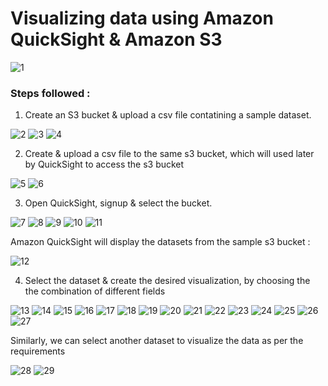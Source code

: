 # Visualizing data using Amazon QuickSight & Amazon S3

![1](https://github.com/rnainani/AWSPracticeProjects/assets/25031921/90ba7b19-3c06-40a7-8890-8d188e221c70)


### Steps followed :

1) Create an S3 bucket & upload a csv file contatining a sample dataset.

![2](https://github.com/rnainani/AWSPracticeProjects/assets/25031921/76984867-d733-4838-ac2d-02169437b0fb)
![3](https://github.com/rnainani/AWSPracticeProjects/assets/25031921/1633b78f-c1e1-420e-a7d3-581ee4d1611d)
![4](https://github.com/rnainani/AWSPracticeProjects/assets/25031921/35eafd12-befa-42ac-84c6-3dd983e0f784)

2) Create & upload a csv file to the same s3 bucket, which will used later by QuickSight to access the s3 bucket

![5](https://github.com/rnainani/AWSPracticeProjects/assets/25031921/3226e7ce-b2ee-45b8-9264-f34b9f8110e8)
![6](https://github.com/rnainani/AWSPracticeProjects/assets/25031921/d1aeee2a-721f-44ff-82e2-ba3c3ea30b97)

3) Open QuickSight, signup & select the bucket. 

![7](https://github.com/rnainani/AWSPracticeProjects/assets/25031921/890c570f-8d1b-4bfa-9fd4-b62fd2313f27)
![8](https://github.com/rnainani/AWSPracticeProjects/assets/25031921/15653614-74f0-4b20-a5bf-c23d0bb06d21)
![9](https://github.com/rnainani/AWSPracticeProjects/assets/25031921/b3c346c7-61a1-4031-b81a-c289e0d8252b)
![10](https://github.com/rnainani/AWSPracticeProjects/assets/25031921/e59da5c3-4c40-4861-b2c5-f948326c76b5)
![11](https://github.com/rnainani/AWSPracticeProjects/assets/25031921/2a5e2504-2ded-4a33-ab50-a8bc109b9045)

Amazon QuickSight will display the datasets from the sample s3 bucket : 

![12](https://github.com/rnainani/AWSPracticeProjects/assets/25031921/3432eb5f-d69c-4c67-8f73-4f5f807213b9)

4) Select the dataset & create the desired visualization, by choosing the the combination of different fields

![13](https://github.com/rnainani/AWSPracticeProjects/assets/25031921/ce10389e-cefb-4169-af72-e196e9d495ba)
![14](https://github.com/rnainani/AWSPracticeProjects/assets/25031921/22202123-f7f6-4c0d-ba13-18f785d66fee)
![15](https://github.com/rnainani/AWSPracticeProjects/assets/25031921/cd467d7f-1203-4e62-89b4-a0c24b96ee60)
![16](https://github.com/rnainani/AWSPracticeProjects/assets/25031921/7ece99d5-14d9-48e4-91ce-a31310421edf)
![17](https://github.com/rnainani/AWSPracticeProjects/assets/25031921/a92da7fb-0cc3-46ef-a363-c5925e04f59d)
![18](https://github.com/rnainani/AWSPracticeProjects/assets/25031921/0ac5ace5-ab6c-4c03-b770-196d9a1e32a8)
![19](https://github.com/rnainani/AWSPracticeProjects/assets/25031921/42c98f29-5354-406c-b2ce-7bc2e6db194d)
![20](https://github.com/rnainani/AWSPracticeProjects/assets/25031921/ae311bd4-b7cb-48c5-981e-91a45af7a005)
![21](https://github.com/rnainani/AWSPracticeProjects/assets/25031921/63205a3d-aae2-4cb5-b9bd-4ae6ca486fa8)
![22](https://github.com/rnainani/AWSPracticeProjects/assets/25031921/ae9435f7-8c43-4d75-a213-1aac9c49f2f5)
![23](https://github.com/rnainani/AWSPracticeProjects/assets/25031921/b548f044-4c41-47de-b20a-1482584a5853)
![24](https://github.com/rnainani/AWSPracticeProjects/assets/25031921/c4b4c8c8-2e1b-41dc-8db8-98cf71c94a42)
![25](https://github.com/rnainani/AWSPracticeProjects/assets/25031921/55d8003f-cb33-43e6-b223-e0d2bd9cbcca)
![26](https://github.com/rnainani/AWSPracticeProjects/assets/25031921/aabd7715-825a-4c9b-9509-a26c9ae99c4f)
![27](https://github.com/rnainani/AWSPracticeProjects/assets/25031921/46cf60f6-fc9c-477d-a942-db3f3d1cd11c)

Similarly, we can select another dataset to visualize the data as per the requirements 

![28](https://github.com/rnainani/AWSPracticeProjects/assets/25031921/e8f64268-bb0a-4949-b13b-9751544c9667)
![29](https://github.com/rnainani/AWSPracticeProjects/assets/25031921/72400cf2-1bc5-41a8-84f6-a25aede91cc4)







